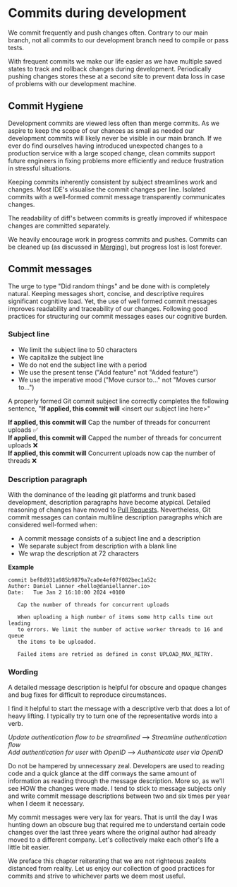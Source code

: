 # Commits during development

We commit frequently and push changes often. Contrary to our main branch, not all commits to our development branch need to compile or pass tests.

With frequent commits we make our life easier as we have multiple saved states to track and rollback changes during development. Periodically pushing changes stores these at a second site to prevent data loss in case of problems with our development machine.

## Commit Hygiene

Development commits are viewed less often than merge commits. As we aspire to keep the scope of our chances as small as needed our development commits will likely never be visible in our main branch. If we ever do find ourselves having introduced unexpected changes to a production service with a large scoped change, clean commits support future engineers in fixing problems more efficiently and reduce frustration in stressful situations.

Keeping commits inherently consistent by subject streamlines work and changes. Most IDE's visualise the commit changes per line. Isolated commits with a well-formed commit message transparently communicates changes. 

The readability of diff's between commits is greatly improved if whitespace changes are committed separately.

We heavily encourage work in progress commits and pushes. Commits can be cleaned up (as discussed in [Merging]()), but progress lost is lost forever.

## Commit messages

The urge to type "Did random things" and be done with is completely natural. Keeping messages short, concise, and descriptive requires significant cognitive load. Yet, the use of well formed commit messages improves readability and traceability of our changes. Following good practices for structuring our commit messages eases our cognitive burden.

### Subject line

- We limit the subject line to 50 characters
- We capitalize the subject line
- We do not end the subject line with a period
- We use the present tense ("Add feature" not "Added feature")
- We use the imperative mood ("Move cursor to..." not "Moves cursor to...")

A properly formed Git commit subject line correctly completes the following sentence, "**If applied, this commit will** <insert our subject line here\>"

**If applied, this commit will** Cap the number of threads for concurrent uploads ✅  
**If applied, this commit will** Capped the number of threads for concurrent uploads ❌  
**If applied, this commit will** Concurrent uploads now cap the number of threads ❌  

### Description paragraph

With the dominance of the leading git platforms and trunk based development, description paragraphs have become atypical. Detailed reasoning of changes have moved to [Pull Requests](). Nevertheless, Git commit messages can contain multiline description paragraphs which are considered well-formed when:

- A commit message consists of a subject line and a description
- We separate subject from description with a blank line
- We wrap the description at 72 characters

**Example**

```
commit bef8d931a985b9879a7ca0e4ef07f082bec1a52c
Author: Daniel Lanner <hello@daniellanner.io>
Date:   Tue Jan 2 16:10:00 2024 +0100

   Cap the number of threads for concurrent uploads

   When uploading a high number of items some http calls time out leading
   to errors. We limit the number of active worker threads to 16 and queue
   the items to be uploaded.

   Failed items are retried as defined in const UPLOAD_MAX_RETRY.

```

### Wording

A detailed message description is helpful for obscure and opaque changes and bug fixes for difficult to reproduce circumstances. 

I find it helpful to start the message with a descriptive verb that does a lot of heavy lifting. I typically try to turn one of the representative words into a verb.

*Update authentication flow to be streamlined* --> *Streamline authentication flow*  
*Add authentication for user with OpenID* --> *Authenticate user via OpenID*

Do not be hampered by unnecessary zeal. Developers are used to reading code and a quick glance at the diff conways the same amount of information as reading through the message description. More so, as we'll see HOW the changes were made.
I tend to stick to message subjects only and write commit message descriptions between two and six times per year when I deem it necessary.

My commit messages were very lax for years. That is until the day I was hunting down an obscure bug that required me to understand certain code changes over the last three years where the original author had already moved to a different company. Let's collectively make each other's life a little bit easier.

We preface this chapter reiterating that we are not righteous zealots distanced from reality. Let us enjoy our collection of good practices for commits and strive to whichever parts we deem most useful.